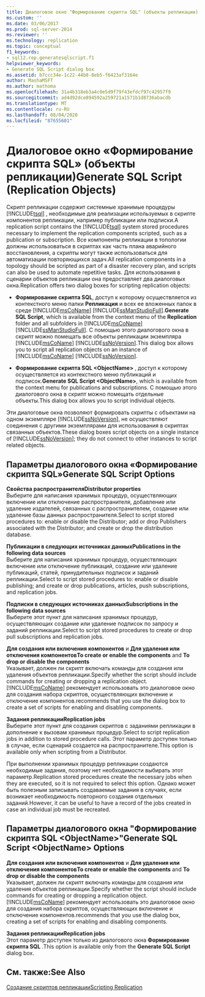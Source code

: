 ```yaml
---
title: Диалоговое окно "Формирование скрипта SQL" (объекты репликации) | Документация Майкрософт
ms.custom: ''
ms.date: 03/06/2017
ms.prod: sql-server-2014
ms.reviewer: ''
ms.technology: replication
ms.topic: conceptual
f1_keywords:
- sql12.rep.generatesqlscript.f1
helpviewer_keywords:
- Generate SQL Script dialog box
ms.assetid: b7ccc34e-1c22-44b8-8eb5-f6423af3164e
author: MashaMSFT
ms.author: mathoma
ms.openlocfilehash: 31a4b318eb3a4c0e5d9f79f43efdcf97c42957f9
ms.sourcegitcommit: ad4d92dce894592a259721a1571b1d8736abacdb
ms.translationtype: MT
ms.contentlocale: ru-RU
ms.lasthandoff: 08/04/2020
ms.locfileid: "87655601"
---
```

# <a name="generate-sql-script-replication-objects"></a><span data-ttu-id="a4b8c-102">Диалоговое окно «Формирование скрипта SQL» (объекты репликации)</span><span class="sxs-lookup"><span data-stu-id="a4b8c-102">Generate SQL Script (Replication Objects)</span></span>
  <span data-ttu-id="a4b8c-103">Скрипт репликации содержит системные хранимые процедуры [!INCLUDE[tsql](../../includes/tsql-md.md)] , необходимые для реализации используемых в скрипте компонентов репликации, например публикации или подписки.</span><span class="sxs-lookup"><span data-stu-id="a4b8c-103">A replication script contains the [!INCLUDE[tsql](../../includes/tsql-md.md)] system stored procedures necessary to implement the replication components scripted, such as a publication or subscription.</span></span> <span data-ttu-id="a4b8c-104">Все компоненты репликации в топологии должны использоваться в скриптах как часть плана аварийного восстановления, а скрипты могут также использоваться для автоматизации повторяющихся задач.</span><span class="sxs-lookup"><span data-stu-id="a4b8c-104">All replication components in a topology should be scripted as part of a disaster recovery plan, and scripts can also be used to automate repetitive tasks.</span></span> <span data-ttu-id="a4b8c-105">Для использования в сценарии объектов репликации она предоставляет два диалоговых окна.</span><span class="sxs-lookup"><span data-stu-id="a4b8c-105">Replication offers two dialog boxes for scripting replication objects:</span></span>  
  
-   <span data-ttu-id="a4b8c-106">**Формирование скрипта SQL**, доступ к которому осуществляется из контекстного меню папки **Репликация** и всех ее вложенных папок в среде [!INCLUDE[msCoName](../../includes/msconame-md.md)] [!INCLUDE[ssManStudioFull](../../includes/ssmanstudiofull-md.md)].</span><span class="sxs-lookup"><span data-stu-id="a4b8c-106">**Generate SQL Script**, which is available from the context menu of the **Replication** folder and all subfolders in [!INCLUDE[msCoName](../../includes/msconame-md.md)] [!INCLUDE[ssManStudioFull](../../includes/ssmanstudiofull-md.md)].</span></span> <span data-ttu-id="a4b8c-107">С помощью этого диалогового окна в скрипт можно помещать все объекты репликации экземпляра [!INCLUDE[msCoName](../../includes/msconame-md.md)] [!INCLUDE[ssNoVersion](../../includes/ssnoversion-md.md)].</span><span class="sxs-lookup"><span data-stu-id="a4b8c-107">This dialog box allows you to script all replication objects on an instance of [!INCLUDE[msCoName](../../includes/msconame-md.md)] [!INCLUDE[ssNoVersion](../../includes/ssnoversion-md.md)].</span></span>  
  
-   <span data-ttu-id="a4b8c-108">**Формирование скрипта SQL \<ObjectName>** , доступ к которому осуществляется из контекстного меню публикаций и подписок.</span><span class="sxs-lookup"><span data-stu-id="a4b8c-108">**Generate SQL Script \<ObjectName>**, which is available from the context menu for publications and subscriptions.</span></span> <span data-ttu-id="a4b8c-109">С помощью этого диалогового окна в скрипт можно помещать отдельные объекты.</span><span class="sxs-lookup"><span data-stu-id="a4b8c-109">This dialog box allows you to script individual objects.</span></span>  
  
 <span data-ttu-id="a4b8c-110">Эти диалоговые окна позволяют формировать скрипты с объектами на одном экземпляре [!INCLUDE[ssNoVersion](../../includes/ssnoversion-md.md)], не осуществляют соединения с другими экземплярами для использования в скриптах связанных объектов.</span><span class="sxs-lookup"><span data-stu-id="a4b8c-110">These dialog boxes script objects on a single instance of [!INCLUDE[ssNoVersion](../../includes/ssnoversion-md.md)]; they do not connect to other instances to script related objects.</span></span>  
  
## <a name="generate-sql-script-options"></a><span data-ttu-id="a4b8c-111">Параметры диалогового окна «Формирование скрипта SQL»</span><span class="sxs-lookup"><span data-stu-id="a4b8c-111">Generate SQL Script Options</span></span>  
 <span data-ttu-id="a4b8c-112">**Свойства распространителя**</span><span class="sxs-lookup"><span data-stu-id="a4b8c-112">**Distributor properties**</span></span>  
 <span data-ttu-id="a4b8c-113">Выберите для написания хранимых процедур, осуществляющих включение или отключение распространителя, добавление или удаление издателей, связанных с распространителем, создание или удаление базы данных распространителя.</span><span class="sxs-lookup"><span data-stu-id="a4b8c-113">Select to script stored procedures to: enable or disable the Distributor; add or drop Publishers associated with the Distributor; and create or drop the distribution database.</span></span>  
  
 <span data-ttu-id="a4b8c-114">**Публикации в следующих источниках данных**</span><span class="sxs-lookup"><span data-stu-id="a4b8c-114">**Publications in the following data sources**</span></span>  
 <span data-ttu-id="a4b8c-115">Выберите для написания хранимых процедур, осуществляющих включение или отключение публикаций, создание или удаление публикаций, статей, принудительных подписок и заданий репликации.</span><span class="sxs-lookup"><span data-stu-id="a4b8c-115">Select to script stored procedures to: enable or disable publishing; and create or drop publications, articles, push subscriptions, and replication jobs.</span></span>  
  
 <span data-ttu-id="a4b8c-116">**Подписки в следующих источниках данных**</span><span class="sxs-lookup"><span data-stu-id="a4b8c-116">**Subscriptions in the following data sources**</span></span>  
 <span data-ttu-id="a4b8c-117">Выберите этот пункт для написания хранимых процедур, осуществляющих создание или удаление подписок по запросу и заданий репликации.</span><span class="sxs-lookup"><span data-stu-id="a4b8c-117">Select to script stored procedures to create or drop pull subscriptions and replication jobs.</span></span>  
  
 <span data-ttu-id="a4b8c-118">**Для создания или включения компонентов** и **Для удаления или отключения компонентов**</span><span class="sxs-lookup"><span data-stu-id="a4b8c-118">**To create or enable the components** and **To drop or disable the components**</span></span>  
 <span data-ttu-id="a4b8c-119">Указывает, должен ли скрипт включать команды для создания или удаления объектов репликации.</span><span class="sxs-lookup"><span data-stu-id="a4b8c-119">Specify whether the script should include commands for creating or dropping a replication object.</span></span> [!INCLUDE[msCoName](../../includes/msconame-md.md)] <span data-ttu-id="a4b8c-120">рекомендует использовать это диалоговое окно для создания набора скриптов, осуществляющих включение и отключение компонентов.</span><span class="sxs-lookup"><span data-stu-id="a4b8c-120">recommends that you use the dialog box to create a set of scripts for enabling and disabling components.</span></span>  
  
 <span data-ttu-id="a4b8c-121">**Задания репликации**</span><span class="sxs-lookup"><span data-stu-id="a4b8c-121">**Replication jobs**</span></span>  
 <span data-ttu-id="a4b8c-122">Выберите этот пункт для создания скриптов с заданиями репликации в дополнение к вызовам хранимых процедур.</span><span class="sxs-lookup"><span data-stu-id="a4b8c-122">Select to script replication jobs in addition to stored procedure calls.</span></span> <span data-ttu-id="a4b8c-123">Этот параметр доступен только в случае, если сценарий создается на распространителе.</span><span class="sxs-lookup"><span data-stu-id="a4b8c-123">This option is available only when scripting from a Distributor.</span></span>  
  
 <span data-ttu-id="a4b8c-124">При выполнении хранимых процедур репликации создаются необходимые задания, поэтому нет необходимости выбирать этот параметр.</span><span class="sxs-lookup"><span data-stu-id="a4b8c-124">Replication stored procedures create the necessary jobs when they are executed, so it is not required to select this option.</span></span> <span data-ttu-id="a4b8c-125">Однако может быть полезным записывать создаваемые задания в случаях, если возникает необходимость повторного создания отдельных заданий.</span><span class="sxs-lookup"><span data-stu-id="a4b8c-125">However, it can be useful to have a record of the jobs created in case an individual job must be recreated.</span></span>  
  
## <a name="generate-sql-script-objectname-options"></a><span data-ttu-id="a4b8c-126">Параметры диалогового окна "Формирование скрипта SQL \<ObjectName>"</span><span class="sxs-lookup"><span data-stu-id="a4b8c-126">Generate SQL Script \<ObjectName> Options</span></span>  
 <span data-ttu-id="a4b8c-127">**Для создания или включения компонентов** и **Для удаления или отключения компонентов**</span><span class="sxs-lookup"><span data-stu-id="a4b8c-127">**To create or enable the components** and **To drop or disable the components**</span></span>  
 <span data-ttu-id="a4b8c-128">Указывает, должен ли скрипт включать команды для создания или удаления объектов репликации.</span><span class="sxs-lookup"><span data-stu-id="a4b8c-128">Specify whether the script should include commands for creating or dropping a replication object.</span></span> [!INCLUDE[msCoName](../../includes/msconame-md.md)] <span data-ttu-id="a4b8c-129">рекомендует использовать это диалоговое окно для создания набора скриптов, осуществляющих включение и отключение компонентов.</span><span class="sxs-lookup"><span data-stu-id="a4b8c-129">recommends that you use the dialog box, creating a set of scripts for enabling and disabling components.</span></span>  
  
 <span data-ttu-id="a4b8c-130">**Задания репликации**</span><span class="sxs-lookup"><span data-stu-id="a4b8c-130">**Replication jobs**</span></span>  
 <span data-ttu-id="a4b8c-131">Этот параметр доступен только из диалогового окна **Формирование скрипта SQL** .</span><span class="sxs-lookup"><span data-stu-id="a4b8c-131">This option is available only from the **Generate SQL Script** dialog box.</span></span>  
  
## <a name="see-also"></a><span data-ttu-id="a4b8c-132">См. также:</span><span class="sxs-lookup"><span data-stu-id="a4b8c-132">See Also</span></span>  
 [<span data-ttu-id="a4b8c-133">Создание скриптов репликации</span><span class="sxs-lookup"><span data-stu-id="a4b8c-133">Scripting Replication</span></span>](scripting-replication.md)  
  
  

